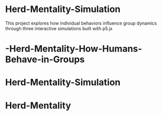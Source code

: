 # Herd-Mentality-Simulation
This project explores how individual behaviors influence group dynamics through three interactive simulations built with p5.js
# -Herd-Mentality-How-Humans-Behave-in-Groups
# Herd-Mentality-Simulation
# Herd-Mentality
